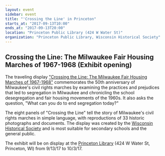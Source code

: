 ```yaml
---
layout: event
sidebar: event
title: "'Crossing the Line' in Princeton"
starts_at: "2017-09-13T10:00"
ends_at: "2017-09-13T20:00"
location: "Princeton Public Library (424 W Water St)"
organization: "Princeton Public Library, Wisconsin Historical Society"
---
```


## Crossing the Line: The Milwaukee Fair Housing Marches of 1967-1968 (Exhibit opening)

The traveling display ["Crossing the Line: The Milwaukee Fair Housing Marches of 1967-1968"](https://www.wisconsinhistory.org/calendar/series/43/crossing-the-line) commemorates the 50th anniversary of Milwaukee's civil rights marches by examining the practices and prejudices that led to segregation in Milwaukee and chronicling the school desegregation and fair housing movements of the 1960s. It also asks the question, "What can you do to end segregation today?"
 
The eight panels of "Crossing the Line" tell the story of Milwaukee's civil rights marches in simple language, with reproductions of 33 historic photographs and documents. The display was created by the [Wisconsin Historical Society](https://www.wisconsinhistory.org) and is most suitable for secondary schools and the general public.

The exhibit will be on display at the [Princeton Library](https://www.princetonpublib.org) (424 W Water St, Princeton, WI) from 9/13/17 to 10/3/17.
